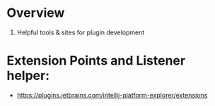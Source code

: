 # Overview
1. Helpful tools & sites for plugin development


# Extension Points and Listener helper:
- https://plugins.jetbrains.com/intellij-platform-explorer/extensions

